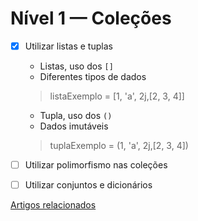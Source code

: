 # Nível 1 — Coleções

- [x] Utilizar listas e tuplas
    
  - Listas, uso dos `[]`
  - Diferentes tipos de dados
  > listaExemplo = [1, 'a', 2j,[2, 3, 4]]
  - Tupla, uso dos `()`
  - Dados imutáveis
  > tuplaExemplo = (1, 'a', 2j,[2, 3, 4])

- [ ] Utilizar polimorfismo nas coleções

- [ ] Utilizar conjuntos e dicionários

[Artigos relacionados](https://techguide.sh/pt-BR/path/python/python-collections/)

